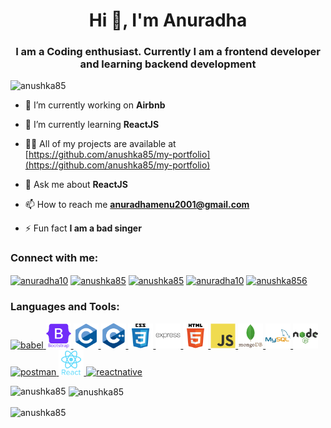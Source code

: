 <h1 align="center">Hi 👋, I'm Anuradha</h1>
<h3 align="center">I am a Coding enthusiast. Currently I am a frontend developer and learning backend development</h3>

<p align="left"> <img src="https://komarev.com/ghpvc/?username=anushka85&label=Profile%20views&color=0e75b6&style=flat" alt="anushka85" /> </p>



- 🔭 I’m currently working on **Airbnb**

- 🌱 I’m currently learning **ReactJS**

- 👨‍💻 All of my projects are available at [https://github.com/anushka85/my-portfolio](https://github.com/anushka85/my-portfolio)

- 💬 Ask me about **ReactJS**

- 📫 How to reach me **anuradhamenu2001@gmail.com**

- ⚡ Fun fact **I am a bad singer**

<h3 align="left">Connect with me:</h3>
<p align="left">
<a href="https://linkedin.com/in/anuradha10" target="blank"><img align="center" src="https://raw.githubusercontent.com/rahuldkjain/github-profile-readme-generator/master/src/images/icons/Social/linked-in-alt.svg" alt="anuradha10" height="30" width="40" /></a>
<a href="https://www.codechef.com/users/anushka85" target="blank"><img align="center" src="https://cdn.jsdelivr.net/npm/simple-icons@3.1.0/icons/codechef.svg" alt="anushka85" height="30" width="40" /></a>
<a href="https://codeforces.com/profile/anushka85" target="blank"><img align="center" src="https://raw.githubusercontent.com/rahuldkjain/github-profile-readme-generator/master/src/images/icons/Social/codeforces.svg" alt="anushka85" height="30" width="40" /></a>
<a href="https://www.leetcode.com/anuradha10" target="blank"><img align="center" src="https://raw.githubusercontent.com/rahuldkjain/github-profile-readme-generator/master/src/images/icons/Social/leet-code.svg" alt="anuradha10" height="30" width="40" /></a>
<a href="https://auth.geeksforgeeks.org/user/anushka856" target="blank"><img align="center" src="https://raw.githubusercontent.com/rahuldkjain/github-profile-readme-generator/master/src/images/icons/Social/geeks-for-geeks.svg" alt="anushka856" height="30" width="40" /></a>
</p>

<h3 align="left">Languages and Tools:</h3>
<p align="left"> <a href="https://babeljs.io/" target="_blank" rel="noreferrer"> <img src="https://www.vectorlogo.zone/logos/babeljs/babeljs-icon.svg" alt="babel" width="40" height="40"/> </a> <a href="https://getbootstrap.com" target="_blank" rel="noreferrer"> <img src="https://raw.githubusercontent.com/devicons/devicon/master/icons/bootstrap/bootstrap-plain-wordmark.svg" alt="bootstrap" width="40" height="40"/> </a> <a href="https://www.cprogramming.com/" target="_blank" rel="noreferrer"> <img src="https://raw.githubusercontent.com/devicons/devicon/master/icons/c/c-original.svg" alt="c" width="40" height="40"/> </a> <a href="https://www.w3schools.com/cpp/" target="_blank" rel="noreferrer"> <img src="https://raw.githubusercontent.com/devicons/devicon/master/icons/cplusplus/cplusplus-original.svg" alt="cplusplus" width="40" height="40"/> </a> <a href="https://www.w3schools.com/css/" target="_blank" rel="noreferrer"> <img src="https://raw.githubusercontent.com/devicons/devicon/master/icons/css3/css3-original-wordmark.svg" alt="css3" width="40" height="40"/> </a> <a href="https://expressjs.com" target="_blank" rel="noreferrer"> <img src="https://raw.githubusercontent.com/devicons/devicon/master/icons/express/express-original-wordmark.svg" alt="express" width="40" height="40"/> </a> <a href="https://www.w3.org/html/" target="_blank" rel="noreferrer"> <img src="https://raw.githubusercontent.com/devicons/devicon/master/icons/html5/html5-original-wordmark.svg" alt="html5" width="40" height="40"/> </a> <a href="https://developer.mozilla.org/en-US/docs/Web/JavaScript" target="_blank" rel="noreferrer"> <img src="https://raw.githubusercontent.com/devicons/devicon/master/icons/javascript/javascript-original.svg" alt="javascript" width="40" height="40"/> </a> <a href="https://www.mongodb.com/" target="_blank" rel="noreferrer"> <img src="https://raw.githubusercontent.com/devicons/devicon/master/icons/mongodb/mongodb-original-wordmark.svg" alt="mongodb" width="40" height="40"/> </a> <a href="https://www.mysql.com/" target="_blank" rel="noreferrer"> <img src="https://raw.githubusercontent.com/devicons/devicon/master/icons/mysql/mysql-original-wordmark.svg" alt="mysql" width="40" height="40"/> </a> <a href="https://nodejs.org" target="_blank" rel="noreferrer"> <img src="https://raw.githubusercontent.com/devicons/devicon/master/icons/nodejs/nodejs-original-wordmark.svg" alt="nodejs" width="40" height="40"/> </a> <a href="https://postman.com" target="_blank" rel="noreferrer"> <img src="https://www.vectorlogo.zone/logos/getpostman/getpostman-icon.svg" alt="postman" width="40" height="40"/> </a> <a href="https://reactjs.org/" target="_blank" rel="noreferrer"> <img src="https://raw.githubusercontent.com/devicons/devicon/master/icons/react/react-original-wordmark.svg" alt="react" width="40" height="40"/> </a> <a href="https://reactnative.dev/" target="_blank" rel="noreferrer"> <img src="https://reactnative.dev/img/header_logo.svg" alt="reactnative" width="40" height="40"/> </a> </p>

<p><img align="left" src="https://github-readme-stats.vercel.app/api/top-langs?username=anushka85&show_icons=true&locale=en&layout=compact" alt="anushka85" /></p>

<p>&nbsp;<img align="center" src="https://github-readme-stats.vercel.app/api?username=anushka85&show_icons=true&locale=en" alt="anushka85" /></p>

<p><img align="center" src="https://github-readme-streak-stats.herokuapp.com/?user=anushka85&" alt="anushka85" /></p>


